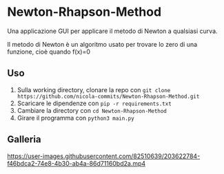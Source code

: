 # Newton-Rhapson-Method

Una applicazione GUI per applicare il metodo di Newton a qualsiasi curva.

Il metodo di Newton è un algoritmo usato per trovare lo zero di una funzione, cioè quando f(x)=0

## Uso

1. Sulla working directory, clonare la repo con `git clone https://github.com/nicola-commits/Newton-Rhapson-Method.git`
2. Scaricare le dipendenze con `pip -r requirements.txt`
3. Cambiare la directory con `cd Newton-Rhapson-Method`
4. Girare il programma con `python3 main.py`
## Galleria

https://user-images.githubusercontent.com/82510639/203622784-f46bdca2-74e8-4b30-ab4a-86d71160bd2a.mp4

